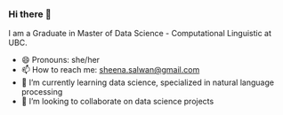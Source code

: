 ### Hi there 👋

I am a Graduate in Master of Data Science - Computational Linguistic at UBC.

- 😄 Pronouns: she/her
- 📫 How to reach me: sheena.salwan@gmail.com
- 🌱 I’m currently learning data science, specialized in natural language processing
- 👯 I’m looking to collaborate on data science projects
<!--
**sheenasalwan/sheenasalwan** is a ✨ _special_ ✨ repository because its `README.md` (this file) appears on your GitHub profile.

Here are some ideas to get you started:

- 🔭 I’m currently working on ...
- 🌱 I’m currently learning ...
- 👯 I’m looking to collaborate on ...
- 🤔 I’m looking for help with ...
- 💬 Ask me about ...
- 📫 How to reach me: ...
- 😄 Pronouns: ...
- ⚡ Fun fact: ...
-->
